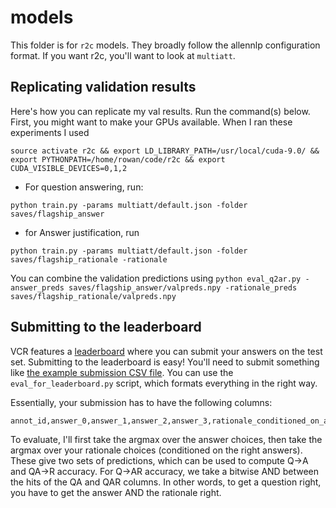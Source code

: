 # models

This folder is for `r2c` models. They broadly follow the allennlp configuration format. If you want r2c, you'll want to look at `multiatt`.

## Replicating validation results
Here's how you can replicate my val results. Run the command(s) below. First, you might want to make your GPUs available. When I ran these experiments I used

`source activate r2c && export LD_LIBRARY_PATH=/usr/local/cuda-9.0/ && export PYTHONPATH=/home/rowan/code/r2c && export CUDA_VISIBLE_DEVICES=0,1,2`

- For question answering, run:
```
python train.py -params multiatt/default.json -folder saves/flagship_answer 
```

- for Answer justification, run
```
python train.py -params multiatt/default.json -folder saves/flagship_rationale -rationale
```

You can combine the validation predictions using
`python eval_q2ar.py -answer_preds saves/flagship_answer/valpreds.npy -rationale_preds saves/flagship_rationale/valpreds.npy`

## Submitting to the leaderboard

VCR features a [leaderboard](https://visualcommonsense.com/leaderboard/) where you can submit your answers on the test set. Submitting to the leaderboard is easy! You'll need to submit something like [the example submission CSV file](https://s3-us-west-2.amazonaws.com/ai2-rowanz/r2c/example-submission.csv). You can use the `eval_for_leaderboard.py` script, which formats everything in the right way.

Essentially, your submission has to have the following columns:

```
annot_id,answer_0,answer_1,answer_2,answer_3,rationale_conditioned_on_a0_0,rationale_conditioned_on_a0_1,rationale_conditioned_on_a0_2,rationale_conditioned_on_a0_3,rationale_conditioned_on_a1_0,rationale_conditioned_on_a1_1,rationale_conditioned_on_a1_2,rationale_conditioned_on_a1_3,rationale_conditioned_on_a2_0,rationale_conditioned_on_a2_1,rationale_conditioned_on_a2_2,rationale_conditioned_on_a2_3,rationale_conditioned_on_a3_0,rationale_conditioned_on_a3_1,rationale_conditioned_on_a3_2,rationale_conditioned_on_a3_3
```

To evaluate, I'll first take the argmax over the answer choices, then take the argmax over your rationale choices (conditioned on the right answers).
These give two sets of predictions, which can be used to compute Q->A and QA->R accuracy. For Q->AR accuracy, we take a bitwise AND between the hits of the QA and QAR columns. In other words, to get a question right, you have to get the answer AND the rationale right.